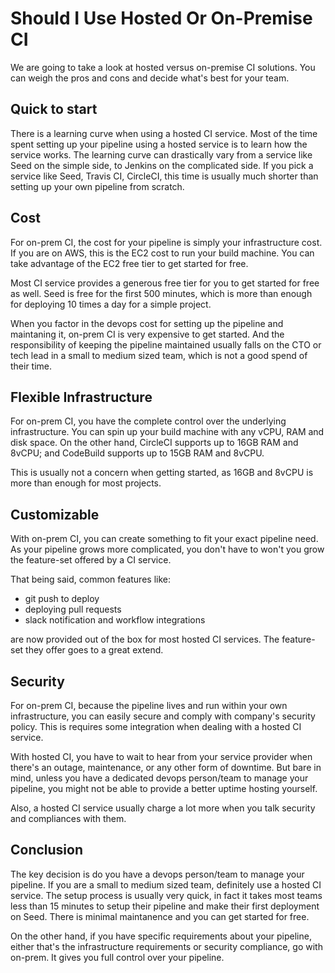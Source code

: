 # Should I Use Hosted Or On-Premise CI

We are going to take a look at hosted versus on-premise CI solutions. You can weigh the pros and cons and decide what's best for your team.

## Quick to start

There is a learning curve when using a hosted CI service. Most of the time spent setting up your pipeline using a hosted service is to learn how the service works. The learning curve can drastically vary from a service like Seed on the simple side, to Jenkins on the complicated side. If you pick a service like Seed, Travis CI, CircleCI, this time is usually much shorter than setting up your own pipeline from scratch.

## Cost

For on-prem CI, the cost for your pipeline is simply your infrastructure cost. If you are on AWS, this is the EC2 cost to run your build machine. You can take advantage of the EC2 free tier to get started for free.

Most CI service provides a generous free tier for you to get started for free as well. Seed is free for the first 500 minutes, which is more than enough for deploying 10 times a day for a simple project.

When you factor in the devops cost for setting up the pipeline and maintaning it, on-prem CI is very expensive to get started. And the responsibility of keeping the pipeline maintained usually falls on the CTO or tech lead in a small to medium sized team, which is not a good spend of their time.

## **Flexible Infrastructure**

For on-prem CI, you have the complete control over the underlying infrastructure. You can spin up your build machine with any vCPU, RAM and disk space. On the other hand, CircleCI supports up to 16GB RAM and 8vCPU; and CodeBuild supports up to 15GB RAM and 8vCPU.

This is usually not a concern when getting started, as 16GB and 8vCPU is more than enough for most projects.

## **Customizable**

With on-prem CI, you can create something to fit your exact pipeline need. As your pipeline grows more complicated, you don't have to won't you grow the feature-set offered by a CI service.

That being said, common features like:

- git push to deploy
- deploying pull requests
- slack notification and workflow integrations

are now provided out of the box for most hosted CI services. The feature-set they offer goes to a great extend.

## **Security**

For on-prem CI, because the pipeline lives and run within your own infrastructure, you can easily secure and comply with company's security policy. This is requires some integration when dealing with a hosted CI service.

With hosted CI, you have to wait to hear from your service provider when there's an outage, maintenance, or any other form of downtime. But bare in mind, unless you have a dedicated devops person/team to manage your pipeline, you might not be able to provide a better uptime hosting yourself.

Also, a hosted CI service usually charge a lot more when you talk security and compliances with them.

## Conclusion

The key decision is do you have a devops person/team to manage your pipeline. If you are a small to medium sized team, definitely use a hosted CI service. The setup process is usually very quick, in fact it takes most teams less than 15 minutes to setup their pipeline and make their first deployment on Seed. There is minimal maintanence and you can get started for free.

On the other hand, if you have specific requirements about your pipeline, either that's the infrastructure requirements or security compliance, go with on-prem. It gives you full control over your pipeline.
